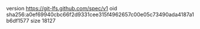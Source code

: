 version https://git-lfs.github.com/spec/v1
oid sha256:a0ef69940cbc66f2d9331cee315f4962657c00e05c73490ada4187a1b6df1577
size 18127
